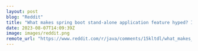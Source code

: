 ```yaml
---
layout: post
blog: "Reddit"
title: "What makes spring boot stand-alone application feature hyped? Isn't every java application with a main method a stand alone application?"
date: 2023-08-07T14:09:39Z
image: images/reddit.png
remote_url: "https://www.reddit.com/r/java/comments/15kltdl/what_makes_spring_boot_standalone_application/"
---
```

